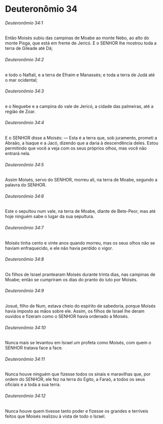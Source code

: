 # Deuteronômio 34

###### Deuteronômio 34:1

Então Moisés subiu das campinas de Moabe ao monte Nebo, ao alto do monte Pisga, que está em frente de Jericó. E o SENHOR lhe mostrou toda a terra de Gileade até Dã;

###### Deuteronômio 34:2

e todo o Naftali, e a terra de Efraim e Manassés; e toda a terra de Judá até o mar ocidental;

###### Deuteronômio 34:3

e o Neguebe e a campina do vale de Jericó, a cidade das palmeiras, até a região de Zoar.

###### Deuteronômio 34:4

E o SENHOR disse a Moisés: — Esta é a terra que, sob juramento, prometi a Abraão, a Isaque e a Jacó, dizendo que a daria à descendência deles. Estou permitindo que você a veja com os seus próprios olhos, mas você não entrará nela.

###### Deuteronômio 34:5

Assim Moisés, servo do SENHOR, morreu ali, na terra de Moabe, segundo a palavra do SENHOR.

###### Deuteronômio 34:6

Este o sepultou num vale, na terra de Moabe, diante de Bete-Peor, mas até hoje ninguém sabe o lugar da sua sepultura.

###### Deuteronômio 34:7

Moisés tinha cento e vinte anos quando morreu, mas os seus olhos não se haviam enfraquecido, e ele não havia perdido o vigor.

###### Deuteronômio 34:8

Os filhos de Israel prantearam Moisés durante trinta dias, nas campinas de Moabe; então se cumpriram os dias do pranto do luto por Moisés.

###### Deuteronômio 34:9

Josué, filho de Num, estava cheio do espírito de sabedoria, porque Moisés havia imposto as mãos sobre ele. Assim, os filhos de Israel lhe deram ouvidos e fizeram como o SENHOR havia ordenado a Moisés.

###### Deuteronômio 34:10

Nunca mais se levantou em Israel um profeta como Moisés, com quem o SENHOR tratava face a face.

###### Deuteronômio 34:11

Nunca houve ninguém que fizesse todos os sinais e maravilhas que, por ordem do SENHOR, ele fez na terra do Egito, a Faraó, a todos os seus oficiais e a toda a sua terra.

###### Deuteronômio 34:12

Nunca houve quem tivesse tanto poder e fizesse os grandes e terríveis feitos que Moisés realizou à vista de todo o Israel.


